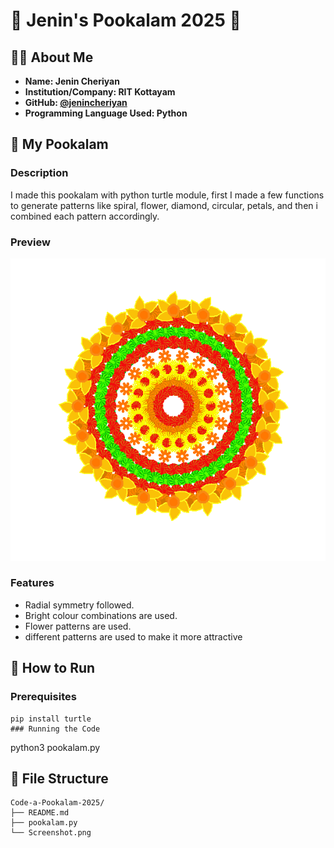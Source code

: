 # 🌸 Jenin's Pookalam 2025 🌸

## 👨‍💻 About Me
- **Name: Jenin Cheriyan** 
- **Institution/Company: RIT Kottayam**
- **GitHub: [@jenincheriyan](https://github.com/jenincheriyan)**
- **Programming Language Used: Python** 

## 🎨 My Pookalam

### Description
I made this pookalam with python turtle module, first I made a few functions to generate patterns like spiral, flower, diamond, circular, petals, and then i combined each pattern accordingly.

### Preview
![My Pookalam](Screenshot.png)

### Features
- Radial symmetry followed.
- Bright colour combinations are used.
- Flower patterns are used.
- different patterns are used to make it more attractive

## 🚀 How to Run

### Prerequisites
```
pip install turtle
### Running the Code
```
python3 pookalam.py

## 📁 File Structure
```
Code-a-Pookalam-2025/
├── README.md
├── pookalam.py 
└── Screenshot.png


